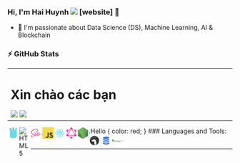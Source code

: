 ### Hi, I'm Hai Huynh <img src="https://media.giphy.com/media/hvRJCLFzcasrR4ia7z/giphy.gif" width="25px"> [website] 🌱 


- 🔭 I'm passionate about Data Science (DS), Machine Learning, AI & Blockchain

### :zap: GitHub Stats

<table>
<tr>
  <td width="48%">
    <h1 class="Hello">Xin chào các bạn</h1>
    <img src="https://github-readme-stats.vercel.app/api?username=NoNUser2412&show_icons=true&hide=contribs,issues&hide_border=true" />
    <img src=(https://github-readme-stats.vercel.app/api?username= NoNUser2412 &theme=dark&show_icons=true)/>
  </td>
</tr>
<table>
.Hello {
    color: red;
 }
### Languages and Tools:

<img align="left" alt="Golang" width="26px" src="https://github.com/NoNUser2412/NoNUser2412/blob/main/Golang.png "/>
<img align="left" alt="HTML5" width="26px" src="![image](https://user-images.githubusercontent.com/68103697/142711592-1c41fad4-11a2-4cd6-bb96-65cbcf1d5684.png) />
<img align="left" alt="CSS3" width="26px" src="https://raw.githubusercontent.com/github/explore/80688e429a7d4ef2fca1e82350fe8e3517d3494d/topics/css/css.png" />
<img align="left" alt="Sass" width="26px" src="https://raw.githubusercontent.com/github/explore/80688e429a7d4ef2fca1e82350fe8e3517d3494d/topics/sass/sass.png" />
<img align="left" alt="JavaScript" width="26px" src="https://raw.githubusercontent.com/github/explore/80688e429a7d4ef2fca1e82350fe8e3517d3494d/topics/javascript/javascript.png" />
<img align="left" alt="React" width="26px" src="https://raw.githubusercontent.com/github/explore/80688e429a7d4ef2fca1e82350fe8e3517d3494d/topics/react/react.png" />
<img align="left" alt="GraphQL" width="26px" src="https://raw.githubusercontent.com/github/explore/80688e429a7d4ef2fca1e82350fe8e3517d3494d/topics/graphql/graphql.png" />
<img align="left" alt="Node.js" width="26px" src="https://raw.githubusercontent.com/github/explore/80688e429a7d4ef2fca1e82350fe8e3517d3494d/topics/nodejs/nodejs.png" />
<img align="left" alt="Deno" width="26px" src="https://raw.githubusercontent.com/github/explore/361e2821e2dea67711cde99c9c40ed357061cf27/topics/deno/deno.png" />
<img align="left" alt="SQL" width="26px" src="https://raw.githubusercontent.com/github/explore/80688e429a7d4ef2fca1e82350fe8e3517d3494d/topics/sql/sql.png" />
<img align="left" alt="MongoDB" width="26px" src="https://raw.githubusercontent.com/github/explore/80688e429a7d4ef2fca1e82350fe8e3517d3494d/topics/mongodb/mongodb.png" />

<br />
<br />

---
